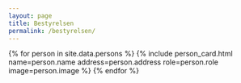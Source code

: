 ```yaml
---
layout: page
title: Bestyrelsen
permalink: /bestyrelsen/
---
```


<div class="card-container">
  {% for person in site.data.persons %}
    {% include person_card.html name=person.name address=person.address role=person.role image=person.image %}
  {% endfor %}
</div>

<style>
.card-container {
  display: flex;
  flex-wrap: wrap;
  justify-content: space-around;
}

.card {
  box-shadow: 0 4px 8px 0 rgba(0,0,0,0.2);
  transition: 0.3s;
  width: 40%;
  margin: 10px;
}

.card:hover {
  box-shadow: 0 8px 16px 0 rgba(0,0,0,0.2);
}

.container {
  padding: 2px 16px;
}
</style>